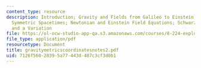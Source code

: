 ```yaml
---
content_type: resource
description: Introduction; Gravity and Fields from Galileo to Einstein; Static, Spherically
  Symmetric Spacetimes; Newtonian and Einstein Field Equations; Schwarzschild Metric
  and a Variation
file: https://ol-ocw-studio-app-qa.s3.amazonaws.com/courses/8-224-exploring-black-holes-general-relativity-astrophysics-spring-2003/7126f56028395a77443d487c3cf3d0b1_gravitymetricscoordinatesnotes2.pdf
file_type: application/pdf
resourcetype: Document
title: gravitymetricscoordinatesnotes2.pdf
uid: 7126f560-2839-5a77-443d-487c3cf3d0b1
---
```

